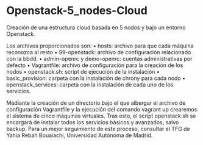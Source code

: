 # Openstack-5_nodes-Cloud

Creación de una estructura cloud basada en 5 nodos y bajo un entorno Openstack.

Los archivos proporcionados son: 
•	hosts: archivo para que cada máquina reconozca al resto 
•	99-openstack: archivo de configuración relacionado con la bbdd. 
•	admin-openrc y demo-openrc: cuentas administrativas por defecto 
•	Vagrantfile: archivo de configuración para la creación de los nodos 
•	openstack.sh: script de ejecución de la instalación 
•	basic_provision: carpeta con la instalación de chrony para cada nodo 
•	openstack_services: carpeta con la instalación de cada uno de los servicios.

Mediante la creación de un directorio bajo el que albergar el archivo de configuración Vagrantfile y la ejecución del comando vagrant up crearemos el sistema de cinco máquinas virtuales.
Tras esto, el script openstack.sh se encargará de instalar todos los servicios básicos y avanzados, salvo backup.
Para un mejor seguimiento de este proceso, consultar el TFG de Yahia Rebah Bouaiachi, Universidad Autónoma de Madrid.
